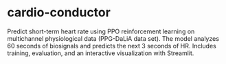 # cardio-conductor
Predict short-term heart rate using PPO reinforcement learning on multichannel physiological data (PPG-DaLiA data set). The model analyzes 60 seconds of biosignals and predicts the next 3 seconds of HR. Includes training, evaluation, and an interactive visualization with Streamlit.
